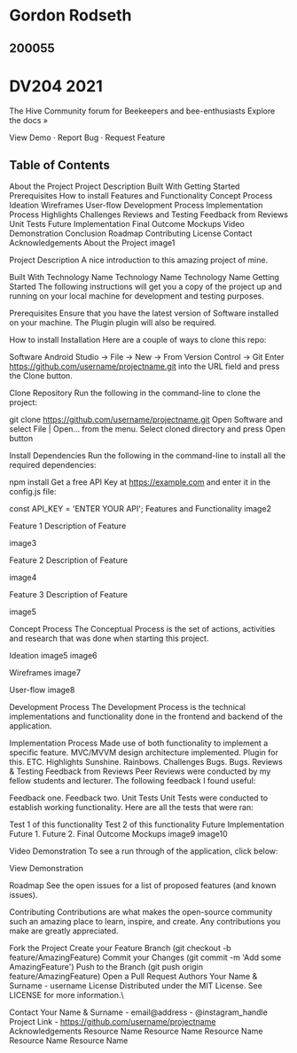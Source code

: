 # Gordon Rodseth
## 200055
# DV204 2021


The Hive
Community forum for Beekeepers and bee-enthusiasts
Explore the docs »

View Demo · Report Bug · Request Feature

## Table of Contents
About the Project
Project Description
Built With
Getting Started
Prerequisites
How to install
Features and Functionality
Concept Process
Ideation
Wireframes
User-flow
Development Process
Implementation Process
Highlights
Challenges
Reviews and Testing
Feedback from Reviews
Unit Tests
Future Implementation
Final Outcome
Mockups
Video Demonstration
Conclusion
Roadmap
Contributing
License
Contact
Acknowledgements
About the Project
image1

Project Description
A nice introduction to this amazing project of mine.

Built With
Technology Name
Technology Name
Technology Name
Getting Started
The following instructions will get you a copy of the project up and running on your local machine for development and testing purposes.

Prerequisites
Ensure that you have the latest version of Software installed on your machine. The Plugin plugin will also be required.

How to install
Installation
Here are a couple of ways to clone this repo:

Software
Android Studio -> File -> New -> From Version Control -> Git
Enter https://github.com/username/projectname.git into the URL field and press the Clone button.

Clone Repository
Run the following in the command-line to clone the project:

git clone https://github.com/username/projectname.git
Open Software and select File | Open... from the menu. Select cloned directory and press Open button

Install Dependencies
Run the following in the command-line to install all the required dependencies:

npm install
Get a free API Key at https://example.com and enter it in the config.js file:

const API_KEY = 'ENTER YOUR API';
Features and Functionality
image2

Feature 1
Description of Feature

image3

Feature 2
Description of Feature

image4

Feature 3
Description of Feature

image5

Concept Process
The Conceptual Process is the set of actions, activities and research that was done when starting this project.

Ideation
image5
image6

Wireframes
image7

User-flow
image8

Development Process
The Development Process is the technical implementations and functionality done in the frontend and backend of the application.

Implementation Process
Made use of both functionality to implement a specific feature.
MVC/MVVM design architecture implemented.
Plugin for this.
ETC.
Highlights
Sunshine.
Rainbows.
Challenges
Bugs.
Bugs.
Reviews & Testing
Feedback from Reviews
Peer Reviews were conducted by my fellow students and lecturer. The following feedback I found useful:

Feedback one.
Feedback two.
Unit Tests
Unit Tests were conducted to establish working functionality. Here are all the tests that were ran:

Test 1 of this functionality
Test 2 of this functionality
Future Implementation
Future 1.
Future 2.
Final Outcome
Mockups
image9
image10

Video Demonstration
To see a run through of the application, click below:

View Demonstration

Roadmap
See the open issues for a list of proposed features (and known issues).

Contributing
Contributions are what makes the open-source community such an amazing place to learn, inspire, and create. Any contributions you make are greatly appreciated.

Fork the Project
Create your Feature Branch (git checkout -b feature/AmazingFeature)
Commit your Changes (git commit -m 'Add some AmazingFeature')
Push to the Branch (git push origin feature/AmazingFeature)
Open a Pull Request
Authors
Your Name & Surname - username
License
Distributed under the MIT License. See LICENSE for more information.\

Contact
Your Name & Surname - email@address - @instagram_handle
Project Link - https://github.com/username/projectname
Acknowledgements
Resource Name
Resource Name
Resource Name
Resource Name
Resource Name
